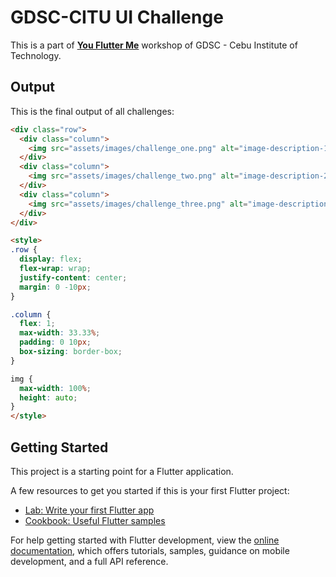 # GDSC-CITU UI Challenge

This is a part of [**You Flutter Me**](https://gdsc.community.dev/events/details/developer-student-clubs-cebu-institute-of-technology-presents-you-flutter-me/) workshop of GDSC - Cebu Institute of Technology.


## Output

This is the final output of all challenges:
```html
<div class="row">
  <div class="column">
    <img src="assets/images/challenge_one.png" alt="image-description-1">
  </div>
  <div class="column">
    <img src="assets/images/challenge_two.png" alt="image-description-2">
  </div>
  <div class="column">
    <img src="assets/images/challenge_three.png" alt="image-description-3">
  </div>
</div>

<style>
.row {
  display: flex;
  flex-wrap: wrap;
  justify-content: center;
  margin: 0 -10px;
}

.column {
  flex: 1;
  max-width: 33.33%;
  padding: 0 10px;
  box-sizing: border-box;
}

img {
  max-width: 100%;
  height: auto;
}
</style>
```


## Getting Started

This project is a starting point for a Flutter application.

A few resources to get you started if this is your first Flutter project:

- [Lab: Write your first Flutter app](https://docs.flutter.dev/get-started/codelab)
- [Cookbook: Useful Flutter samples](https://docs.flutter.dev/cookbook)

For help getting started with Flutter development, view the
[online documentation](https://docs.flutter.dev/), which offers tutorials,
samples, guidance on mobile development, and a full API reference.
